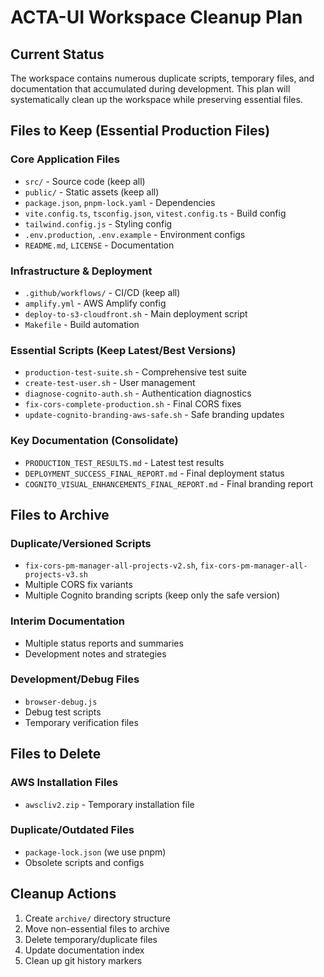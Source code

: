 # ACTA-UI Workspace Cleanup Plan

## Current Status

The workspace contains numerous duplicate scripts, temporary files, and documentation that accumulated during development. This plan will systematically clean up the workspace while preserving essential files.

## Files to Keep (Essential Production Files)

### Core Application Files

- `src/` - Source code (keep all)
- `public/` - Static assets (keep all)
- `package.json`, `pnpm-lock.yaml` - Dependencies
- `vite.config.ts`, `tsconfig.json`, `vitest.config.ts` - Build config
- `tailwind.config.js` - Styling config
- `.env.production`, `.env.example` - Environment configs
- `README.md`, `LICENSE` - Documentation

### Infrastructure & Deployment

- `.github/workflows/` - CI/CD (keep all)
- `amplify.yml` - AWS Amplify config
- `deploy-to-s3-cloudfront.sh` - Main deployment script
- `Makefile` - Build automation

### Essential Scripts (Keep Latest/Best Versions)

- `production-test-suite.sh` - Comprehensive test suite
- `create-test-user.sh` - User management
- `diagnose-cognito-auth.sh` - Authentication diagnostics
- `fix-cors-complete-production.sh` - Final CORS fixes
- `update-cognito-branding-aws-safe.sh` - Safe branding updates

### Key Documentation (Consolidate)

- `PRODUCTION_TEST_RESULTS.md` - Latest test results
- `DEPLOYMENT_SUCCESS_FINAL_REPORT.md` - Final deployment status
- `COGNITO_VISUAL_ENHANCEMENTS_FINAL_REPORT.md` - Final branding report

## Files to Archive

### Duplicate/Versioned Scripts

- `fix-cors-pm-manager-all-projects-v2.sh`, `fix-cors-pm-manager-all-projects-v3.sh`
- Multiple CORS fix variants
- Multiple Cognito branding scripts (keep only the safe version)

### Interim Documentation

- Multiple status reports and summaries
- Development notes and strategies

### Development/Debug Files

- `browser-debug.js`
- Debug test scripts
- Temporary verification files

## Files to Delete

### AWS Installation Files

- `awscliv2.zip` - Temporary installation file

### Duplicate/Outdated Files

- `package-lock.json` (we use pnpm)
- Obsolete scripts and configs

## Cleanup Actions

1. Create `archive/` directory structure
2. Move non-essential files to archive
3. Delete temporary/duplicate files
4. Update documentation index
5. Clean up git history markers
